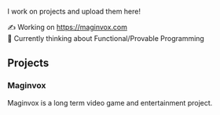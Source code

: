 I work on projects and upload them here!

✍️ Working on https://maginvox.com <br>
🧠 Currently thinking about Functional/Provable Programming


## Projects

### Maginvox
Maginvox is a long term video game and entertainment project.
